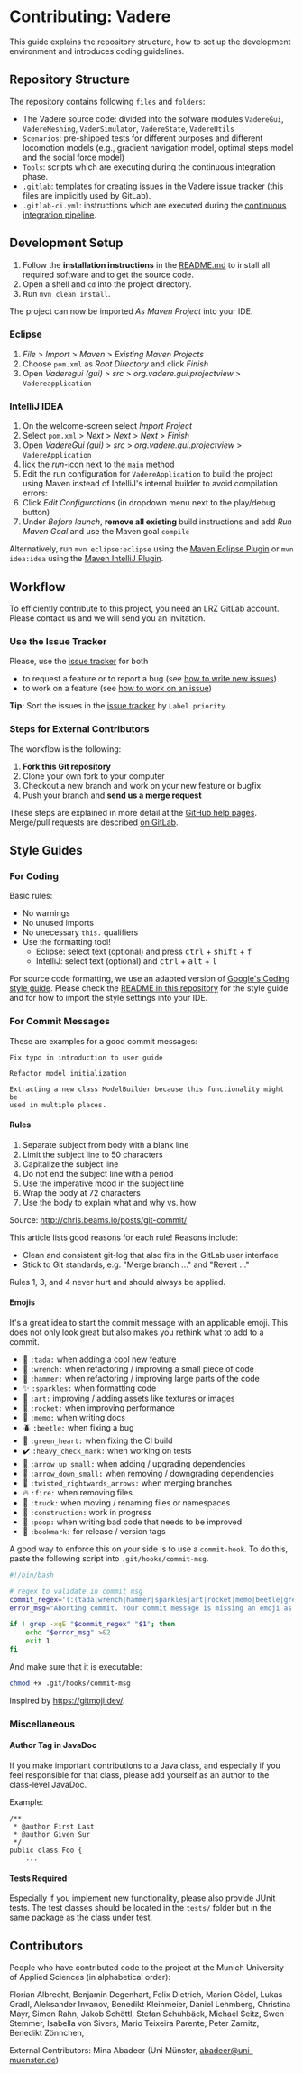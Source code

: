 # Contributing: Vadere

This guide explains the repository structure, how to set up the development environment and introduces coding guidelines.

## Repository Structure

The repository contains following `files` and `folders`:

- The Vadere source code: divided into the sofware modules `VadereGui`, `VadereMeshing`, `VaderSimulator`, `VadereState`, `VadereUtils`
- `Scenarios`: pre-shipped tests for different purposes and different locomotion models (e.g., gradient navigation model, optimal steps model and the social force model)
- `Tools`: scripts which are executing during the continuous integration phase.
- `.gitlab`: templates for creating issues in the Vadere [issue tracker](https://gitlab.lrz.de/vadere/vadere/issues) (this files are implicitly used by GitLab).
- `.gitlab-ci.yml`: instructions which are executed during the [continuous integration pipeline](https://docs.gitlab.com/ee/ci/quick_start/).

## Development Setup

1. Follow the **installation instructions** in the [README.md](README.md) to install all required software and to get the source code.
2. Open a shell and `cd` into the project directory.
3. Run `mvn clean install`.

The project can now be imported *As Maven Project* into your IDE.

### Eclipse

1. *File* > *Import* > *Maven* > *Existing Maven Projects*
2. Choose `pom.xml` as *Root Directory* and click *Finish*
3. Open *Vaderegui (gui)* > *src* > *org.vadere.gui.projectview* > `Vadereapplication`

### IntelliJ IDEA

1. On the welcome-screen select *Import Project*
2. Select `pom.xml` > *Next* > *Next* > *Next* > *Finish*
3. Open *VadereGui (gui)* > *src* > *org.vadere.gui.projectview* > `VadereApplication`
4. lick the *run*-icon next to the `main` method
5. Edit the run configuration for `VadereApplication` to build the project using Maven instead of IntelliJ's internal builder to avoid compilation errors:
6. Click *Edit Configurations* (in dropdown menu next to the play/debug button)
7. Under *Before launch*, **remove all existing** build instructions and add *Run Maven Goal* and use the Maven goal `compile`

Alternatively, run `mvn eclipse:eclipse` using the [Maven Eclipse Plugin](http://maven.apache.org/plugins/maven-eclipse-plugin/usage.html) or `mvn idea:idea` using the [Maven IntelliJ Plugin](http://maven.apache.org/plugins/maven-idea-plugin/).

## Workflow

To efficiently contribute to this project, you need an LRZ GitLab account.
Please contact us and we will send you an invitation.

### Use the Issue Tracker

Please, use the [issue tracker](https://gitlab.lrz.de/vadere/vadere/issues?sort=label_priority) for both

- to request a feature or to report a bug (see [how to write new issues](https://gitlab.lrz.de/vadere/vadere/issues/179))
- to work on a feature (see [how to work on an issue](https://gitlab.lrz.de/vadere/vadere/issues/184))

**Tip:** Sort the issues in the [issue tracker](https://gitlab.lrz.de/vadere/vadere/issues?sort=label_priority) by `Label priority`.

### Steps for External Contributors

The workflow is the following:

1. **Fork this Git repository**
2. Clone your own fork to your computer
3. Checkout a new branch and work on your new feature or bugfix
4. Push your branch and **send us a merge request**

These steps are explained in more detail at the
[GitHub help pages](https://help.github.com/articles/fork-a-repo/).
Merge/pull requests are described [on GitLab](https://about.gitlab.com/2014/09/29/gitlab-flow/#mergepull-requests-with-gitlab-flow).

## Style Guides

### For Coding

Basic rules:

- No warnings
- No unused imports
- No unecessary `this.` qualifiers
- Use the formatting tool!
  - Eclipse: select text (optional) and press <kbd>ctrl</kbd> + <kbd>shift</kbd> + <kbd>f</kbd>
  - IntelliJ: select text (optional) and <kbd>ctrl</kbd> + <kbd>alt</kbd> + <kbd>l</kbd>

For source code formatting, we use an adapted version of
[Google's Coding style guide](https://google.github.io/styleguide/javaguide.html).
Please check the [README in this repository](https://gitlab.lrz.de/vadere/styleguide)
for the style guide and for how to import the style settings into your IDE.

### For Commit Messages

These are examples for a good commit messages:

```
Fix typo in introduction to user guide
```

```
Refactor model initialization

Extracting a new class ModelBuilder because this functionality might be
used in multiple places.
```

#### Rules

1. Separate subject from body with a blank line
2. Limit the subject line to 50 characters
3. Capitalize the subject line
4. Do not end the subject line with a period
5. Use the imperative mood in the subject line
6. Wrap the body at 72 characters
7. Use the body to explain what and why vs. how

Source: http://chris.beams.io/posts/git-commit/

This article lists good reasons for each rule!
Reasons include:

 - Clean and consistent git-log that also fits in the GitLab user interface
 - Stick to Git standards, e.g. "Merge branch ..." and "Revert ..."

Rules 1, 3, and 4 never hurt and should always be applied.


#### Emojis
It's a great idea to start the commit message with an applicable emoji.
This does not only look great but also makes you rethink what to add to a commit.
* :tada: `:tada:` when adding a cool new feature
* :wrench: `:wrench:` when refactoring / improving a small piece of code
* :hammer: `:hammer:` when refactoring / improving large parts of the code
* :sparkles: `:sparkles:` when formatting code
* :art: `:art:` improving / adding assets like textures or images
* :rocket: `:rocket:` when improving performance
* :memo: `:memo:` when writing docs
* :beetle: `:beetle:` when fixing a bug
* :green_heart: `:green_heart:` when fixing the CI build
* :heavy_check_mark: `:heavy_check_mark:` when working on tests
* :arrow_up_small: `:arrow_up_small:` when adding / upgrading dependencies
* :arrow_down_small: `:arrow_down_small:` when removing / downgrading dependencies
* :twisted_rightwards_arrows: `:twisted_rightwards_arrows:` when merging branches
* :fire: `:fire:` when removing files
* :truck: `:truck:` when moving / renaming files or namespaces
* :construction: `:construction:` work in progress
* :poop: `:poop:` when writing bad code that needs to be improved
* :bookmark: `:bookmark:` for release / version tags

A good way to enforce this on your side is to use a `commit-hook`.
To do this, paste the following script into `.git/hooks/commit-msg`.

``` bash
#!/bin/bash

# regex to validate in commit msg
commit_regex='(:(tada|wrench|hammer|sparkles|art|rocket|memo|beetle|green_heart|heavy_check_mark|arrow_up_small|arrow_down_small|twisted_rightwards_arrows|fire|truck|construction|poop|bookmark):(.+))'
error_msg="Aborting commit. Your commit message is missing an emoji as described in the contributing guideline."

if ! grep -xqE "$commit_regex" "$1"; then
    echo "$error_msg" >&2
    exit 1
fi
```

And make sure that it is executable:

``` bash
chmod +x .git/hooks/commit-msg
```

Inspired by https://gitmoji.dev/.

### Miscellaneous

#### Author Tag in JavaDoc

If you make important contributions to a Java class, and especially if you feel
responsible for that class, please add yourself as an author to the class-level
JavaDoc.

Example:

```
/**
 * @author First Last
 * @author Given Sur
 */
public class Foo {
    ...
```

#### Tests Required

Especially if you implement new functionality, please also provide JUnit tests.
The test classes should be located in the `tests/` folder but in the same
package as the class under test.

## Contributors

People who have contributed code to the project at the Munich University of Applied Sciences (in alphabetical order):

Florian Albrecht, Benjamin Degenhart, Felix Dietrich, Marion Gödel, Lukas Gradl, Aleksander Invanov, Benedikt Kleinmeier, Daniel Lehmberg, Christina Mayr, Simon Rahn, Jakob Schöttl, Stefan Schuhbäck, Michael Seitz, Swen Stemmer, Isabella von Sivers, Mario Teixeira Parente, Peter Zarnitz, Benedikt Zönnchen,

External Contributors:
Mina Abadeer (Uni Münster, abadeer@uni-muenster.de)
